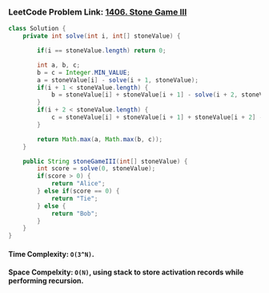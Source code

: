 ### LeetCode Problem Link: [1406. Stone Game III](https://leetcode.com/problems/stone-game-iii/description/)

```java
class Solution {
    private int solve(int i, int[] stoneValue) {

        if(i == stoneValue.length) return 0;

        int a, b, c;
        b = c = Integer.MIN_VALUE;
        a = stoneValue[i] - solve(i + 1, stoneValue);
        if(i + 1 < stoneValue.length) {
            b = stoneValue[i] + stoneValue[i + 1] - solve(i + 2, stoneValue);
        }
        if(i + 2 < stoneValue.length) {
            c = stoneValue[i] + stoneValue[i + 1] + stoneValue[i + 2] - solve(i + 3, stoneValue);
        }

        return Math.max(a, Math.max(b, c));
    }

    public String stoneGameIII(int[] stoneValue) {
        int score = solve(0, stoneValue);
        if(score > 0) {
            return "Alice";
        } else if(score == 0) {
            return "Tie";
        } else {
            return "Bob";
        }
    }
}
```

#### Time Complexity: `O(3^N)`.

#### Space Compelxity: `O(N)`, using stack to store activation records while performing recursion.
